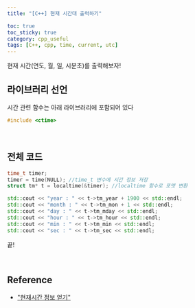 ```yaml
---
title: "[C++] 현재 시간대 출력하기"

toc: true
toc_sticky: true
category: cpp_useful
tags: [C++, cpp, time, current, utc]
---
```


현재 시간(연도, 월, 일, 시분초)를 출력해보자! <br/>

## 라이브러리 선언

시간 관련 함수는 아래 라이브러리에 포함되어 있다 <br/>

~~~c++
#include <ctime>
~~~

<br/>

## 전체 코드

~~~c++
time_t timer;
timer = time(NULL); //time_t 변수에 시간 정보 저장
struct tm* t = localtime(&timer); //localtime 함수로 포맷 변환

std::cout << "year : " << t->tm_year + 1900 << std::endl;
std::cout << "month : " << t->tm_mon + 1 << std::endl;
std::cout << "day : " << t->tm_mday << std::endl;
std::cout << "hour : " << t->tm_hour << std::endl;
std::cout << "min : " << t->tm_min << std::endl;
std::cout << "sec : " << t->tm_sec << std::endl;
~~~

끝! <br/>

<br/>

## Reference
* ["현재시간 정보 얻기"](https://velog.io/@d0ngje/%ED%98%84%EC%9E%AC%EC%8B%9C%EA%B0%84-%EC%A0%95%EB%B3%B4-%EC%96%BB%EA%B8%B0)